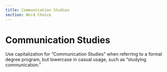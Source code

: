 ```yaml
---
title: Communication Studies
section: Word Choice
---
```

# Communication Studies

Use capitalization for “Communication Studies” when referring to a formal degree program, but lowercase in casual usage, such as “studying communication.”


